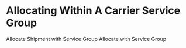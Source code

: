 # Allocating Within A Carrier Service Group

Allocate Shipment with Service Group
Allocate with Service Group
